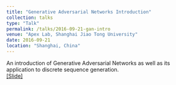 ```yaml
---
title: "Generative Adversarial Networks Introduction"
collection: talks
type: "Talk"
permalink: /talks/2016-09-21-gan-intro
venue: "Apex Lab, Shanghai Jiao Tong University"
date: 2016-09-21
location: "Shanghai, China"
---
```


An introduction of Generative Adversarial Networks as well as its application to discrete sequence generation.<br>
[[Slide]](https://lantaoyu.github.io/files/2016-09-21-gan-intro.pdf)